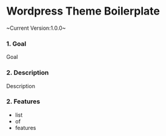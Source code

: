 # Wordpress Theme Boilerplate

~Current Version:1.0.0~

### 1. Goal

Goal

### 2. Description

Description

### 2. Features

- list
- of
- features

